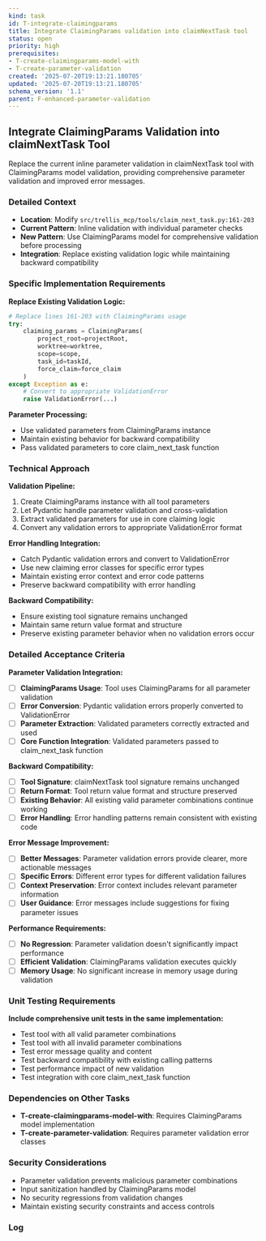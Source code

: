 ```yaml
---
kind: task
id: T-integrate-claimingparams
title: Integrate ClaimingParams validation into claimNextTask tool
status: open
priority: high
prerequisites:
- T-create-claimingparams-model-with
- T-create-parameter-validation
created: '2025-07-20T19:13:21.180705'
updated: '2025-07-20T19:13:21.180705'
schema_version: '1.1'
parent: F-enhanced-parameter-validation
---
```

## Integrate ClaimingParams Validation into claimNextTask Tool

Replace the current inline parameter validation in claimNextTask tool with ClaimingParams model validation, providing comprehensive parameter validation and improved error messages.

### Detailed Context
- **Location**: Modify `src/trellis_mcp/tools/claim_next_task.py:161-203`
- **Current Pattern**: Inline validation with individual parameter checks
- **New Pattern**: Use ClaimingParams model for comprehensive validation before processing
- **Integration**: Replace existing validation logic while maintaining backward compatibility

### Specific Implementation Requirements

**Replace Existing Validation Logic:**
```python
# Replace lines 161-203 with ClaimingParams usage
try:
    claiming_params = ClaimingParams(
        project_root=projectRoot,
        worktree=worktree,
        scope=scope,
        task_id=taskId,
        force_claim=force_claim
    )
except Exception as e:
    # Convert to appropriate ValidationError
    raise ValidationError(...)
```

**Parameter Processing:**
- Use validated parameters from ClaimingParams instance
- Maintain existing behavior for backward compatibility
- Pass validated parameters to core claim_next_task function

### Technical Approach

**Validation Pipeline:**
1. Create ClaimingParams instance with all tool parameters
2. Let Pydantic handle parameter validation and cross-validation
3. Extract validated parameters for use in core claiming logic
4. Convert any validation errors to appropriate ValidationError format

**Error Handling Integration:**
- Catch Pydantic validation errors and convert to ValidationError
- Use new claiming error classes for specific error types
- Maintain existing error context and error code patterns
- Preserve backward compatibility with error handling

**Backward Compatibility:**
- Ensure existing tool signature remains unchanged
- Maintain same return value format and structure
- Preserve existing parameter behavior when no validation errors occur

### Detailed Acceptance Criteria

**Parameter Validation Integration:**
- [ ] **ClaimingParams Usage**: Tool uses ClaimingParams for all parameter validation
- [ ] **Error Conversion**: Pydantic validation errors properly converted to ValidationError
- [ ] **Parameter Extraction**: Validated parameters correctly extracted and used
- [ ] **Core Function Integration**: Validated parameters passed to claim_next_task function

**Backward Compatibility:**
- [ ] **Tool Signature**: claimNextTask tool signature remains unchanged
- [ ] **Return Format**: Tool return value format and structure preserved
- [ ] **Existing Behavior**: All existing valid parameter combinations continue working
- [ ] **Error Handling**: Error handling patterns remain consistent with existing code

**Error Message Improvement:**
- [ ] **Better Messages**: Parameter validation errors provide clearer, more actionable messages
- [ ] **Specific Errors**: Different error types for different validation failures
- [ ] **Context Preservation**: Error context includes relevant parameter information
- [ ] **User Guidance**: Error messages include suggestions for fixing parameter issues

**Performance Requirements:**
- [ ] **No Regression**: Parameter validation doesn't significantly impact performance
- [ ] **Efficient Validation**: ClaimingParams validation executes quickly
- [ ] **Memory Usage**: No significant increase in memory usage during validation

### Unit Testing Requirements

**Include comprehensive unit tests in the same implementation:**
- Test tool with all valid parameter combinations
- Test tool with all invalid parameter combinations
- Test error message quality and content
- Test backward compatibility with existing calling patterns
- Test performance impact of new validation
- Test integration with core claim_next_task function

### Dependencies on Other Tasks
- **T-create-claimingparams-model-with**: Requires ClaimingParams model implementation
- **T-create-parameter-validation**: Requires parameter validation error classes

### Security Considerations
- Parameter validation prevents malicious parameter combinations
- Input sanitization handled by ClaimingParams model
- No security regressions from validation changes
- Maintain existing security constraints and access controls

### Log

